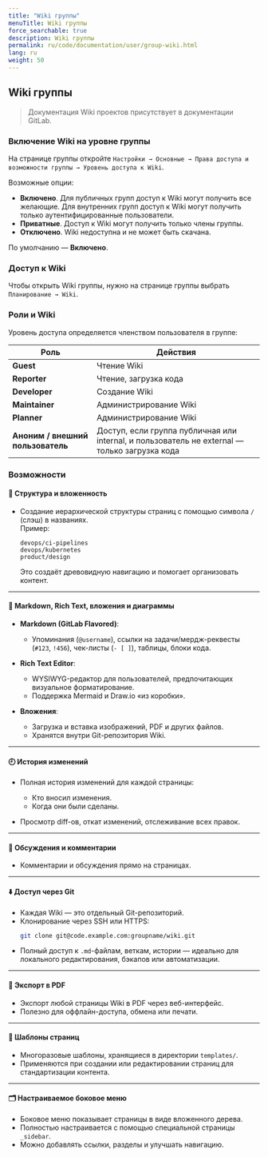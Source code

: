 ```yaml
---
title: "Wiki группы"
menuTitle: Wiki группы
force_searchable: true
description: Wiki группы
permalink: ru/code/documentation/user/group-wiki.html
lang: ru
weight: 50
---
```


## Wiki группы

> Документация Wiki проектов присутствует в документации  
> GitLab.

### Включение Wiki на уровне группы
На странице группы откройте `Настройки → Основные → Права доступа и возможности группы → Уровень доступа к Wiki`.

Возможные опции:
- **Включено**. Для публичных групп доступ к Wiki могут получить все желающие. Для внутренних групп доступ к Wiki могут получить только аутентифицированные пользователи.
- **Приватные**. Доступ к Wiki могут получить только члены группы.
- **Отключено**. Wiki недоступна и не может быть скачана.

По умолчанию — **Включено**.

### Доступ к Wiki

Чтобы открыть Wiki группы, нужно на странице группы выбрать `Планирование → Wiki`.

### Роли и Wiki
Уровень доступа определяется членством пользователя в группе:

| Роль                              | Действия                                                                                                          |
|-----------------------------------|------------------------------------------------------------------------------------------------------------------|
| **Guest**                         | Чтение Wiki                                                                                                      |
| **Reporter**                      | Чтение, загрузка кода                                                                                            |
| **Developer**                     | Создание Wiki                                                                                                     |
| **Maintainer**                    | Администрирование Wiki                                                                                           |
| **Planner**                       | Администрирование Wiki                                                                                           |
| **Аноним / внешний пользователь** | Доступ, если группа публичная или internal, и пользователь не external — только загрузка кода                   |

### Возможности

#### 📁 Структура и вложенность

- Создание иерархической структуры страниц с помощью символа `/` (слэш) в названиях.  
  Пример:
  ```text
  devops/ci-pipelines
  devops/kubernetes
  product/design
  ```
  Это создаёт древовидную навигацию и помогает организовать контент.

---

#### 📝 Markdown, Rich Text, вложения и диаграммы

- **Markdown (GitLab Flavored)**:
  - Упоминания (`@username`), ссылки на задачи/мердж-реквесты (`#123`, `!456`), чек-листы (`- [ ]`), таблицы, блоки кода.
  
- **Rich Text Editor**:
  - WYSIWYG-редактор для пользователей, предпочитающих визуальное форматирование.
  - Поддержка Mermaid и Draw.io «из коробки».

- **Вложения**:
  - Загрузка и вставка изображений, PDF и других файлов.
  - Хранятся внутри Git-репозитория Wiki.

---

#### 🕘 История изменений

- Полная история изменений для каждой страницы:
  - Кто вносил изменения.
  - Когда они были сделаны.
  
- Просмотр diff-ов, откат изменений, отслеживание всех правок.

---

#### 💬 Обсуждения и комментарии

- Комментарии и обсуждения прямо на страницах.

---

#### ⬇️ Доступ через Git

- Каждая Wiki — это отдельный Git-репозиторий.
- Клонирование через SSH или HTTPS:
  ```bash
  git clone git@code.example.com:groupname/wiki.git
  ```
- Полный доступ к `.md`-файлам, веткам, истории — идеально для локального редактирования, бэкапов или автоматизации.

---

#### 📄 Экспорт в PDF

- Экспорт любой страницы Wiki в PDF через веб-интерфейс.
- Полезно для оффлайн-доступа, обмена или печати.

---

#### 🧩 Шаблоны страниц

- Многоразовые шаблоны, хранящиеся в директории `templates/`.
- Применяются при создании или редактировании страниц для стандартизации контента.

---

#### 🗂 Настраиваемое боковое меню

- Боковое меню показывает страницы в виде вложенного дерева.
- Полностью настраивается с помощью специальной страницы `_sidebar`.
- Можно добавлять ссылки, разделы и улучшать навигацию.
